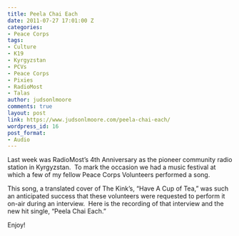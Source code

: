 ```yaml
---
title: Peela Chai Each
date: 2011-07-27 17:01:00 Z
categories:
- Peace Corps
tags:
- Culture
- K19
- Kyrgyzstan
- PCVs
- Peace Corps
- Pixies
- RadioMost
- Talas
author: judsonlmoore
comments: true
layout: post
link: https://www.judsonlmoore.com/peela-chai-each/
wordpress_id: 16
post_format:
- Audio
---
```


Last week was RadioMost’s 4th Anniversary as the pioneer community radio station in Kyrgyzstan.  To mark the occasion we had a music festival at which a few of my fellow Peace Corps Volunteers performed a song.

This song, a translated cover of The Kink’s, “Have A Cup of Tea,” was such an anticipated success that these volunteers were requested to perform it on-air during an interview.  Here is the recording of that interview and the new hit single, “Peela Chai Each.”

Enjoy!
